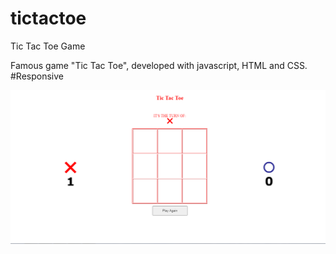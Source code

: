 # tictactoe
Tic Tac Toe Game

Famous game "Tic Tac Toe", developed with javascript, HTML and CSS.
#Responsive

![Screenshot](tictactoe1.png)
